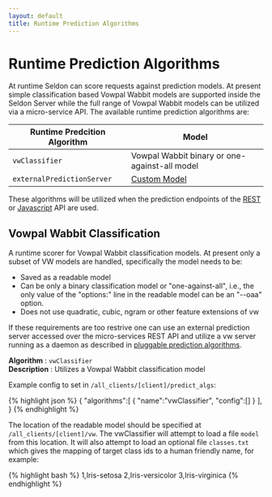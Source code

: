 ```yaml
---
layout: default
title: Runtime Prediction Algorithms 
---
```


# Runtime Prediction Algorithms

At runtime Seldon can score requests against prediction models. At present simple classification based Vowpal Wabbit models are supported inside the Seldon Server while the full range of Vowpal Wabbit models can be utilized via a micro-service API. The available runtime prediction algorithms are:

**Runtime Predcition Algorithm** | **Model**
--|--
`vwClassifier` | Vowpal Wabbit binary or one-against-all model
`externalPredictionServer` | [Custom Model](pluggable-prediction-algorithms.html)


These algorithms will be utilized when the prediction endpoints of the [REST](api-oauth.html#predictive-scoring) or [Javascript](api-javascript.html#predictive-scoring) API are used.

## Vowpal Wabbit Classification <a name="vw"></a>

A runtime scorer for Vowpal Wabbit classification models. At present only a subset of VW models are handled, specifically the model needs to be:

 * Saved as a readable model
 * Can be only a binary classification model or "one-against-all", i.e., the only value of the "options:" line in the readable model can be an "--oaa" option.
 * Does not use quadratic, cubic, ngram or other feature extensions of vw

If these requirements are too restrive one can use an external prediction server accessed over the micro-services REST API and utilize a vw server running as a daemon as described in [pluggable prediction algorithms](pluggable-prediction-algorithms.html#prediction-python-vw).

 **Algorithm** : `vwClassifier`  
 **Description** : Utilizes a Vowpal Wabbit classification model   

Example config to set in `/all_clients/[client]/predict_algs`:

{% highlight json %}
 {
  "algorithms":[
   {
   "name":"vwClassifier",
   "config":[]
   }
  ],
 }
{% endhighlight %}


The location of the readable model should be specified at `/all_clients/[client]/vw`. The vwClassifier will attempt to load a file `model` from this location. It will also attempt to load an optional file `classes.txt` which gives the mapping of target class ids to a human friendly name, for example:

{% highlight bash %}
1,Iris-setosa
2,Iris-versicolor
3,Iris-virginica
{% endhighlight %}


